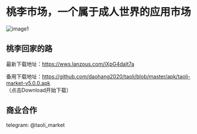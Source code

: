 # 桃李市场，一个属于成人世界的应用市场

![image1](https://bitbucket.org/daohang2020/daohang2020/downloads/screenshot.jpg)

## 桃李回家的路

最新下载地址：https://wws.lanzous.com/iXpG4dalt7a       

备用下载地址：https://github.com/daohang2020/taoli/blob/master/apk/taoli-market-v5.0.0.apk      
（点击Download开始下载）


## 商业合作
  
telegram: @taoli_market  
